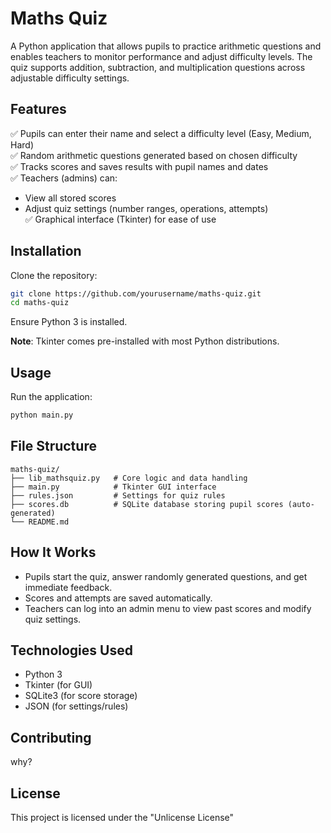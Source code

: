 
# Maths Quiz

A Python application that allows pupils to practice arithmetic questions and enables teachers to monitor performance and adjust difficulty levels. The quiz supports addition, subtraction, and multiplication questions across adjustable difficulty settings.

## Features

✅ Pupils can enter their name and select a difficulty level (Easy, Medium, Hard)  
✅ Random arithmetic questions generated based on chosen difficulty  
✅ Tracks scores and saves results with pupil names and dates  
✅ Teachers (admins) can:

-   View all stored scores
-   Adjust quiz settings (number ranges, operations, attempts)  
    ✅ Graphical interface (Tkinter) for ease of use


## Installation

Clone the repository:

```bash
git clone https://github.com/yourusername/maths-quiz.git
cd maths-quiz

```

Ensure Python 3 is installed.


**Note**: Tkinter comes pre-installed with most Python distributions.

## Usage

Run the application:

```bash
python main.py

```

## File Structure

```
maths-quiz/
├── lib_mathsquiz.py   # Core logic and data handling
├── main.py            # Tkinter GUI interface
├── rules.json         # Settings for quiz rules
├── scores.db          # SQLite database storing pupil scores (auto-generated)
└── README.md

```

## How It Works

-   Pupils start the quiz, answer randomly generated questions, and get immediate feedback.
-   Scores and attempts are saved automatically.
-   Teachers can log into an admin menu to view past scores and modify quiz settings.

## Technologies Used

-   Python 3
-   Tkinter (for GUI)
-   SQLite3 (for score storage)
-   JSON (for settings/rules)



## Contributing

why?

## License

This project is licensed under the "Unlicense License"
